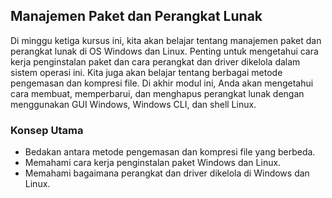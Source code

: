 ## Manajemen Paket dan Perangkat Lunak

Di minggu ketiga kursus ini, kita akan belajar tentang manajemen paket dan perangkat lunak di OS Windows dan Linux. Penting untuk mengetahui cara kerja penginstalan paket dan cara perangkat dan driver dikelola dalam sistem operasi ini. Kita juga akan belajar tentang berbagai metode pengemasan dan kompresi file. Di akhir modul ini, Anda akan mengetahui cara membuat, memperbarui, dan menghapus perangkat lunak dengan menggunakan GUI Windows, Windows CLI, dan shell Linux.

### Konsep Utama

* Bedakan antara metode pengemasan dan kompresi file yang berbeda.
* Memahami cara kerja penginstalan paket Windows dan Linux.
* Memahami bagaimana perangkat dan driver dikelola di Windows dan Linux.

